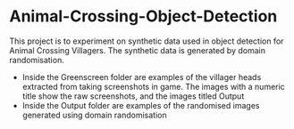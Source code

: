 # Animal-Crossing-Object-Detection

This project is to experiment on synthetic data used in object detection for Animal Crossing Villagers. The synthetic data is generated by domain randomisation.
 - Inside the Greenscreen folder are examples of the villager heads extracted from taking screenshots in game. The images with a numeric title show the raw screenshots, and the images titled Output
 - Inside the Output folder are examples of the randomised images generated using domain randomisation
